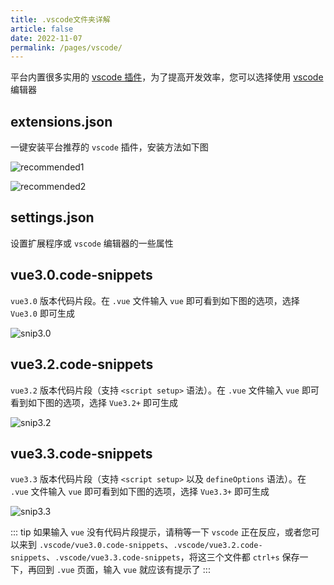 ```yaml
---
title: .vscode文件夹详解
article: false
date: 2022-11-07
permalink: /pages/vscode/
---
```


平台内置很多实用的 [vscode 插件](https://github.com/ronnaces/ronna-screen/blob/main/.vscode/extensions.json)，为了提高开发效率，您可以选择使用 [vscode](https://code.visualstudio.com/) 编辑器

## extensions.json

一键安装平台推荐的 `vscode` 插件，安装方法如下图

![recommended1](~@alias/img/guide/recommended1.jpg)

![recommended2](~@alias/img/guide/recommended2.jpg)

## settings.json

设置扩展程序或 `vscode` 编辑器的一些属性

## vue3.0.code-snippets

`vue3.0` 版本代码片段。在 `.vue` 文件输入 `vue` 即可看到如下图的选项，选择 `Vue3.0` 即可生成

![snip3.0](~@alias/img/guide/snip30.jpg)

## vue3.2.code-snippets

`vue3.2` 版本代码片段（支持 `<script setup>` 语法）。在 `.vue` 文件输入 `vue` 即可看到如下图的选项，选择 `Vue3.2+` 即可生成

![snip3.2](~@alias/img/guide/snip32.jpg)

## vue3.3.code-snippets

`vue3.3` 版本代码片段（支持 `<script setup>` 以及 `defineOptions` 语法）。在 `.vue` 文件输入 `vue` 即可看到如下图的选项，选择 `Vue3.3+` 即可生成

![snip3.3](~@alias/img/guide/snip33.jpg)

::: tip
如果输入 `vue` 没有代码片段提示，请稍等一下 `vscode` 正在反应，或者您可以来到 `.vscode/vue3.0.code-snippets`、`.vscode/vue3.2.code-snippets`、`.vscode/vue3.3.code-snippets`，将这三个文件都 `ctrl+s` 保存一下，再回到 `.vue` 页面，输入 `vue` 就应该有提示了
:::
